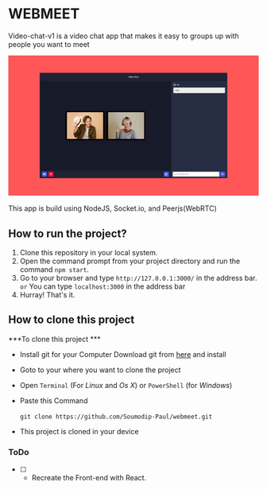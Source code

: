 # WEBMEET

Video-chat-v1 is a video chat app that makes it easy to groups up with people you want to meet

![IMG](./video-chat.png)

<!-- Check out the live demo: https://video-chat-app-v1.herokuapp.com/

An article I wrote which explains how I build this: https://bit.ly/3wh0gyR -->

This app is build using NodeJS, Socket.io, and Peerjs(WebRTC)

## How to run the project?

1. Clone this repository in your local system.
2. Open the command prompt from your project directory and run the command `npm start`.
3. Go to your browser and type `http://127.0.0.1:3000/` in the address bar.
                                `or`
                You can type `localhost:3000` in the address bar
4. Hurray! That's it.

## How to clone this project

***To clone this project ***
*   Install git for your Computer
    Download git from [here](https://git-scm.com/downloads) and install

*   Goto to your where you want to clone the project

*   Open `Terminal` (For _Linux_ and _Os X_) or `PowerShell` (for _Windows_)

*   Paste this Command

    `git clone https://github.com/Soumodip-Paul/webmeet.git`

*   This project is cloned in your device

### ToDo

- [ ] - Recreate the Front-end with React.

